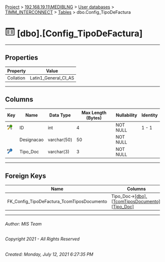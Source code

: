 #### 

[Project](../../../../index.md) > [192.168.19.11\\MEDIBLNG](../../../index.md) > [User databases](../../index.md) > [TIMM_INTERCONNECT](../index.md) > [Tables](Tables.md) > dbo.Config_TipoDeFactura

# ![Tables](../../../../Images/Table32.png) [dbo].[Config_TipoDeFactura]

---

## <a name="#properties"></a>Properties

| Property | Value |
|---|---|
| Collation | Latin1_General_CI_AS |


---

## <a name="#columns"></a>Columns

| Key | Name | Data Type | Max Length (Bytes) | Nullability | Identity |
|---|---|---|---|---|---|
| [![Cluster Primary Key PK_Config_TipoDeFactura: ID](../../../../Images/pkcluster.png)](#indexes) | ID | int | 4 | NOT NULL | 1 - 1 |
|  | Designacao | varchar(50) | 50 | NOT NULL |  |
| [![Foreign Keys FK_Config_TipoDeFactura_TcomTiposDocumento: [dbo].[TcomTiposDocumento].Tipo_Doc](../../../../Images/fk.png)](#foreignkeys) | Tipo_Doc | varchar(3) | 3 | NOT NULL |  |


---

## <a name="#foreignkeys"></a>Foreign Keys

| Name | Columns |
|---|---|
| FK_Config_TipoDeFactura_TcomTiposDocumento | Tipo_Doc->[[dbo].[TcomTiposDocumento].[Tipo_Doc]](TcomTiposDocumento.md) |


---

###### Author:  MIS Team

###### Copyright 2021 - All Rights Reserved

###### Created: Monday, July 12, 2021 6:27:35 PM

